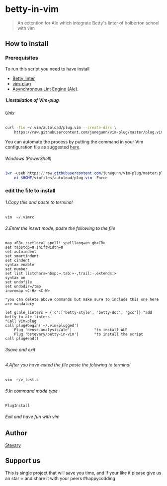 # betty-in-vim
> An extention for Ale which integrate Betty's linter of holberton school
with vim

## How to install

### Prerequisites
To run this script you need to   have install 
-	[Betty linter][betty]
-	[vim-plug][vP]
-	[Asynchronous Lint Engine (Ale)][ALE].	
##### 1.Installation of Vim-plug

###### Unix

```sh
curl -fLo ~/.vim/autoload/plug.vim --create-dirs \
    https://raw.githubusercontent.com/junegunn/vim-plug/master/plug.vim
```

You can automate the process by putting the command in your Vim configuration
file as suggested [here][auto].

[auto]: https://github.com/junegunn/vim-plug/wiki/tips#automatic-installation
[ALE]: https://github.com/dense-analysis/ale
[betty]: https://github.com/holbertonschool/Betty/wiki
[vP]: https://github.com/junegunn/vim-plug
###### Windows (PowerShell)

```powershell
iwr -useb https://raw.githubusercontent.com/junegunn/vim-plug/master/plug.vim |`
    ni $HOME/vimfiles/autoload/plug.vim -Force
```




### edit the file to install
######	1.Copy this and paste to terminal
```vim
vim  ~/.vimrc
```
######	2.Enter the insert mode, paste the following to the file 
```edits
map <F8> :setlocal spell! spelllang=en_gb<CR>
set tabstop=8 shiftwidth=8
set autoindent
set smartindent
set cindent
syntax enable
set number
set list listchars=nbsp:¬,tab:»·,trail:·,extends:>
syntax on
set undofile
set undodir=/tmp
inoremap <C-H> <C-W>

"you can delete above commands but make sure to include this one here are mandatory

let g:ale_linters = {'c':['betty-style', 'betty-doc', 'gcc']} "add betty to ale linters
"Call Vim-plug
call plug#begin('~/.vim/plugged')
	Plug 'dense-analysis/ale'|          "to install ALE
	Plug 'bstevary/betty-in-vim'|       "to install the script
call plug#end()
```
######	3save and exit

######	4.After you have exited the file paste the folowing to terminal
```test
vim  ~/v_test.c
```
######	5.In command mode type

```install
PlugInstall
```
###### Exit and have fun with vim



## Author
[Stevary](https://github.com/bstevary)

## Support us
This is single project that will save you time, and If your like it please give us an star ⭐ and share it with your peers #happycodding




